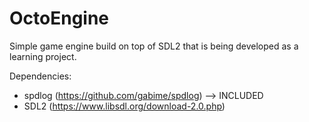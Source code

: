 # OctoEngine
Simple game engine build on top of SDL2 that is being developed as a learning project.

Dependencies:

 - spdlog (https://github.com/gabime/spdlog) --> INCLUDED 
 - SDL2 (https://www.libsdl.org/download-2.0.php)
